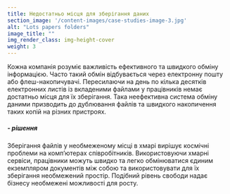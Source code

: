 ```yaml
---
title: Недостатньо місця для зберігання даних
section_image: '/content-images/case-studies-image-3.jpg'
alt: "Lots papers folders"
image_title: ""
img_render_class: img-height-cover
weight: 3
---
```


Кожна компанія розуміє важливість ефективного та швидкого обміну інформацією. Часто такий обмін відбувається через
електронну пошту або флеш-накопичувачі. Пересилаючи на день по кілька десятків електронних листів із вкладеними файлами
у працівників немає достатньо місця для їх зберігання. Така неефективна система обміну даними призводить до дублювання
файлів та швидкого накопичення таких копій на різних пристроях.

##### - рішення

Зберігання файлів у необмеженому місці в хмарі вирішує космічні проблеми на комп’ютерах співробітників. Використовуючи
хмарні сервіси, працівники можуть швидко та легко обмінюватися єдиним екземпляром документів між собою та
використовувати для їх зберігання необмежений простір. Подібний рівень свободи надає бізнесу необмежені можливості
для росту.

